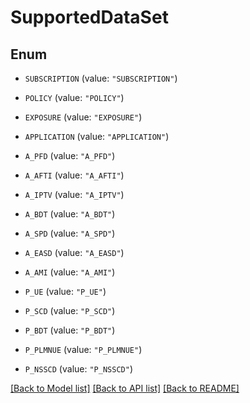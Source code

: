 # SupportedDataSet

## Enum


* `SUBSCRIPTION` (value: `"SUBSCRIPTION"`)

* `POLICY` (value: `"POLICY"`)

* `EXPOSURE` (value: `"EXPOSURE"`)

* `APPLICATION` (value: `"APPLICATION"`)

* `A_PFD` (value: `"A_PFD"`)

* `A_AFTI` (value: `"A_AFTI"`)

* `A_IPTV` (value: `"A_IPTV"`)

* `A_BDT` (value: `"A_BDT"`)

* `A_SPD` (value: `"A_SPD"`)

* `A_EASD` (value: `"A_EASD"`)

* `A_AMI` (value: `"A_AMI"`)

* `P_UE` (value: `"P_UE"`)

* `P_SCD` (value: `"P_SCD"`)

* `P_BDT` (value: `"P_BDT"`)

* `P_PLMNUE` (value: `"P_PLMNUE"`)

* `P_NSSCD` (value: `"P_NSSCD"`)


[[Back to Model list]](../README.md#documentation-for-models) [[Back to API list]](../README.md#documentation-for-api-endpoints) [[Back to README]](../README.md)


